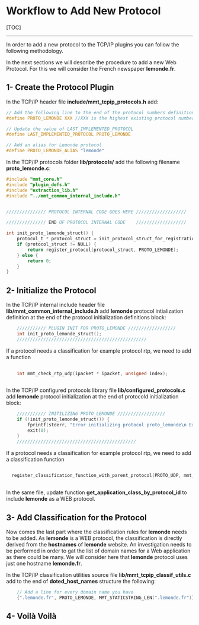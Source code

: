 # Workflow to Add New Protocol

[TOC]

------------------


In order to add a new protocol to the TCP/IP plugins you can follow the following methodology. 

In the next sections we will describe the procedure to add a new Web Protocol. For this we will consider the French newspaper **lemonde.fr**.

## 1- Create the Protocol Plugin

In the TCP/IP header file **include/mmt_tcpip_protocols.h** add:

```c
// Add the following line to the end of the protocol numbers definitions
#define PROTO_LEMONDE XXX //XXX is the highest existing protocol number + 1

// Update the value of LAST_IMPLEMENTED_PROTOCOL
#define LAST_IMPLEMENTED_PROTOCOL PROTO_LEMONDE

// Add an alias for Lemonde protocol
#define PROTO_LEMONDE_ALIAS "lemonde"
```

In the TCP/IP protocols folder **lib/protocols/** add the following filename **proto_lemonde.c**:

```c
#include "mmt_core.h"
#include "plugin_defs.h"
#include "extraction_lib.h"
#include "../mmt_common_internal_include.h"


/////////////// PROTOCOL INTERNAL CODE GOES HERE ///////////////////

/////////////// END OF PROTOCOL INTERNAL CODE    ///////////////////

int init_proto_lemonde_struct() {
    protocol_t * protocol_struct = init_protocol_struct_for_registration(PROTO_LEMONDE, PROTO_LEMONDE_ALIAS);
    if (protocol_struct != NULL) { 
        return register_protocol(protocol_struct, PROTO_LEMONDE);
    } else {
        return 0;
    }
}
```
## 2- Initialize the Protocol

In the TCP/IP internal include header file **lib/mmt_common_internal_include.h** add **lemonde** protocol intialization definition at the end of the protocol initialization definitions block:

```c
    /////////// PLUGIN INIT FOR PROTO_LEMONDE //////////////////
    int init_proto_lemonde_struct();
    /////////////////////////////////////////////////
```
If a protocol needs a classification for example protocol rtp, we need to add a function

```c
    
    int mmt_check_rtp_udp(ipacket * ipacket, unsigned index);
   
```

In the TCP/IP configured protocols library file **lib/configured_protocols.c** add **lemonde** protocol initialization at the end of protocold initialization block:

```c
    /////////// INITILIZING PROTO_LEMONDE //////////////////
    if (!init_proto_lemonde_struct()) {
        fprintf(stderr, "Error initializing protocol proto_lemonde\n Exiting\n");
        exit(0);
    }
    /////////////////////////////////////////////
```
If a protocol needs a classification for example protocol rtp, we need to add a classification function

```c
    
  register_classification_function_with_parent_protocol(PROTO_UDP, mmt_check_rtp_udp, 50);
   
```
In the same file, update function **get_application_class_by_protocol_id** to include **lemonde** as a WEB protocol.

## 3- Add Classification for the Protocol

Now comes the last part where the classification rules for **lemonde** needs to be added. As **lemonde** is a WEB protocol, the classification is directly derived from the **hostnames** of **lemonde** website. An investigation needs to be performed in order to gat the list of domain names for a Web application as there could be many. We will consider here that **lemonde** protocol uses just one hostname **lemonde.fr**.

In the TCP/IP classification utilities source file **lib/mmt_tcpip_classif_utils.c** add to the end of **doted_host_names** structure the following:

```c
    // Add a line for every domain name you have
    {".lemonde.fr", PROTO_LEMONDE, MMT_STATICSTRING_LEN(".lemonde.fr")},
```

## 4- Voilà Voilà